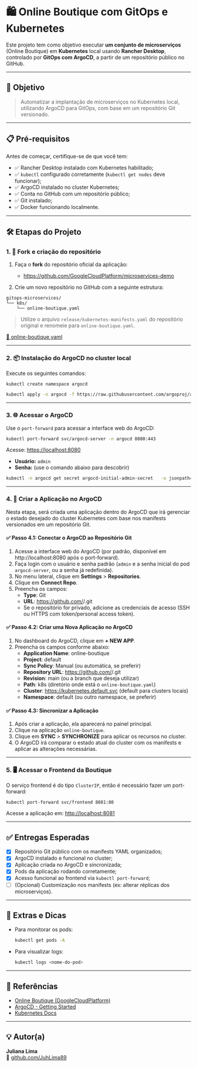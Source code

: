 # 🛍️ Online Boutique com GitOps e Kubernetes

Este projeto tem como objetivo executar **um conjunto de microserviços** (Online Boutique) em **Kubernetes** local usando **Rancher Desktop**, controlado por **GitOps com ArgoCD**, a partir de um repositório público no GitHub.

---

## 🚀 Objetivo

> Automatizar a implantação de microserviços no Kubernetes local, utilizando ArgoCD para GitOps, com base em um repositório Git versionado.

---

## 📋 Pré-requisitos

Antes de começar, certifique-se de que você tem:

- ✅ Rancher Desktop instalado com Kubernetes habilitado;
- ✅ `kubectl` configurado corretamente (`kubectl get nodes` deve funcionar);
- ✅ ArgoCD instalado no cluster Kubernetes;
- ✅ Conta no GitHub com um repositório público;
- ✅ Git instalado;
- ✅ Docker funcionando localmente.

---

## 🛠️ Etapas do Projeto

### 1. 📁 Fork e criação do repositório

1. Faça o **fork** do repositório oficial da aplicação:
   - https://github.com/GoogleCloudPlatform/microservices-demo

2. Crie um novo repositório no GitHub com a seguinte estrutura:

```
gitops-microservices/
└── k8s/
    └── online-boutique.yaml
```

> Utilize o arquivo `release/kubernetes-manifests.yaml` do repositório original e renomeie para `online-boutique.yaml`.

[📄 online-boutique.yaml](k8s/online-boutique.yaml)

---

### 2. 📦 Instalação do ArgoCD no cluster local

Execute os seguintes comandos:

```bash
kubectl create namespace argocd

kubectl apply -n argocd -f https://raw.githubusercontent.com/argoproj/argo-cd/stable/manifests/install.yaml
```

---

### 3. 🌐 Acessar o ArgoCD

Use o `port-forward` para acessar a interface web do ArgoCD:

```bash
kubectl port-forward svc/argocd-server -n argocd 8080:443
```

Acesse: [https://localhost:8080](https://localhost:8080)

- **Usuário:** `admin`
- **Senha:** (use o comando abaixo para descobrir)

```bash
kubectl -n argocd get secret argocd-initial-admin-secret   -o jsonpath="{.data.password}" | base64 -d && echo
```

---

### 4. 📂 Criar a Aplicação no ArgoCD

Nesta etapa, será criada uma aplicação dentro do ArgoCD que irá gerenciar o estado desejado do cluster Kubernetes com base nos manifests versionados em um repositório Git.

#### ✅ Passo 4.1: Conectar o ArgoCD ao Repositório Git

1. Acesse a interface web do ArgoCD (por padrão, disponível em http://localhost:8080 após o port-forward).
2. Faça login com o usuário e senha padrão (`admin` e a senha inicial do pod `argocd-server`, ou a senha já redefinida).
3. No menu lateral, clique em **Settings** > **Repositories**.
4. Clique em **Connect Repo**.
5. Preencha os campos:
   - **Type**: Git
   - **URL**: https://github.com/<seu-usuario>/<seu-repositorio>.git
   - Se o repositório for privado, adicione as credenciais de acesso (SSH ou HTTPS com token/personal access token).

#### ✅ Passo 4.2: Criar uma Nova Aplicação no ArgoCD

1. No dashboard do ArgoCD, clique em **+ NEW APP**.
2. Preencha os campos conforme abaixo:
   - **Application Name**: online-boutique
   - **Project**: default
   - **Sync Policy**: Manual (ou automática, se preferir)
   - **Repository URL**: https://github.com/<seu-usuario>/<seu-repositorio>.git
   - **Revision**: main (ou a branch que deseja utilizar)
   - **Path**: k8s (diretório onde está o `online-boutique.yaml`)
   - **Cluster**: https://kubernetes.default.svc (default para clusters locais)
   - **Namespace**: default (ou outro namespace, se preferir)

#### ✅ Passo 4.3: Sincronizar a Aplicação

1. Após criar a aplicação, ela aparecerá no painel principal.
2. Clique na aplicação `online-boutique`.
3. Clique em **SYNC** > **SYNCHRONIZE** para aplicar os recursos no cluster.
4. O ArgoCD irá comparar o estado atual do cluster com os manifests e aplicar as alterações necessárias.

---


### 5. 🖥️ Acessar o Frontend da Boutique

O serviço frontend é do tipo `ClusterIP`, então é necessário fazer um port-forward:

```bash
kubectl port-forward svc/frontend 8081:80
```

Acesse a aplicação em: [http://localhost:8081](http://localhost:8081)

---

## ✅ Entregas Esperadas

- [x] Repositório Git público com os manifests YAML organizados;
- [x] ArgoCD instalado e funcional no cluster;
- [x] Aplicação criada no ArgoCD e sincronizada;
- [x] Pods da aplicação rodando corretamente;
- [x] Acesso funcional ao frontend via `kubectl port-forward`;
- [ ] (Opcional) Customização nos manifests (ex: alterar réplicas dos microserviços).

---

## 🧪 Extras e Dicas

- Para monitorar os pods:
  ```bash
  kubectl get pods -A
  ```
- Para visualizar logs:
  ```bash
  kubectl logs <nome-do-pod>
  ```

---

## 📎 Referências

- [Online Boutique (GoogleCloudPlatform)](https://github.com/GoogleCloudPlatform/microservices-demo)
- [ArgoCD - Getting Started](https://argo-cd.readthedocs.io/en/stable/getting_started/)
- [Kubernetes Docs](https://kubernetes.io/pt/docs/)

---

## 💡 Autor(a)

**Juliana Lima**  
🔗 [github.com/JuhLima89](https://github.com/JuhLima89)
